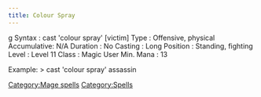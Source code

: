 ```yaml
---
title: Colour Spray
---
```


<nowiki>g Syntax : cast 'colour spray' \[victim\] Type : Offensive,
physical Accumulative: N/A Duration : No Casting : Long Position :
Standing, fighting Level : Level 11 Class : Magic User Min. Mana : 13

</pre>

Example: \> cast 'colour spray' assassin

[Category:Mage spells](Category:Mage_spells "wikilink")
[Category:Spells](Category:Spells "wikilink")